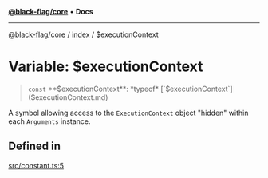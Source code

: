[**@black-flag/core**](../../README.md) • **Docs**

***

[@black-flag/core](../../README.md) / [index](../README.md) / $executionContext

# Variable: $executionContext

> `const` **$executionContext**: *typeof* [`$executionContext`]($executionContext.md)

A symbol allowing access to the `ExecutionContext` object "hidden" within
each `Arguments` instance.

## Defined in

[src/constant.ts:5](https://github.com/Xunnamius/black-flag/blob/20623d626b4c283cf81bd3e79356045673c5c3fb/src/constant.ts#L5)
